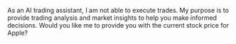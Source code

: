 As an AI trading assistant, I am not able to execute trades. My purpose is to provide trading analysis and market insights to help you make informed decisions. Would you like me to provide you with the current stock price for Apple?